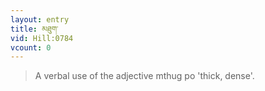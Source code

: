 ```yaml
---
layout: entry
title: མཐུག་
vid: Hill:0784
vcount: 0
---
```

> A verbal use of the adjective mthug po 'thick, dense'\.


